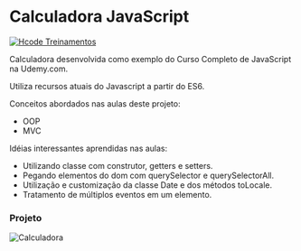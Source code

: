 # Calculadora JavaScript

[![Hcode Treinamentos](https://www.hcode.com.br/res/img/hcode-200x100.png)](https://www.hcode.com.br)

Calculadora desenvolvida como exemplo do Curso Completo de JavaScript na Udemy.com.

Utiliza recursos atuais do Javascript a partir do ES6.

Conceitos abordados nas aulas deste projeto:
- OOP
- MVC

Idéias interessantes aprendidas nas aulas:
- Utilizando classe com construtor, getters e setters.
- Pegando elementos do dom com querySelector e querySelectorAll.
- Utilização e customização da classe Date e dos métodos toLocale.
- Tratamento de múltiplos eventos em um elemento.

### Projeto
![Calculadora](https://firebasestorage.googleapis.com/v0/b/hcode-com-br.appspot.com/o/calculadora-hcode.jpg?alt=media&token=5406aa3f-b965-401c-9b4e-654609c78b33)
